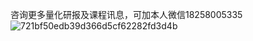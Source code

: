 咨询更多量化研报及课程讯息，可加本人微信18258005335
![721bf50edb39d366d5cf62282fd3d4b](https://user-images.githubusercontent.com/101326415/158494126-094c1d76-09d6-4d56-959b-43362092fb2f.png)
